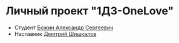 # Личный проект "1ДЗ-OneLove"
* Студент [Божин Александр Сергеевич](http:/t.me/AleksandrBozhin)
* Наставник [Дмитрий Шишкалов](http://t.me/Dmitry_Sh64)
